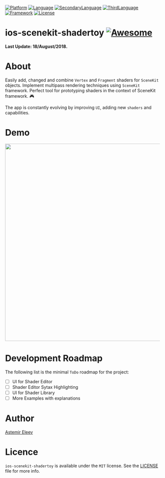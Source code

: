 [![Platform](https://img.shields.io/badge/platform-iOS-yellow.svg)]()
[![Language](https://img.shields.io/badge/language-swift-orange.svg)]()
[![SecondaryLanguage](https://img.shields.io/badge/language-GLSL-red.svg)]()
[![ThirdLanguage](https://img.shields.io/badge/language-Metal-purple.svg)]()
[![Framework](https://img.shields.io/badge/framework-SceneKit-pink.svg)]()
[![License](https://img.shields.io/badge/license-MIT-blue.svg)]()

# ios-scenekit-shadertoy [![Awesome](https://cdn.rawgit.com/sindresorhus/awesome/d7305f38d29fed78fa85652e3a63e154dd8e8829/media/badge.svg)](https://github.com/sindresorhus/awesome)

**Last Update: 18/August/2018.**

# About 
Easily add, changed and combine `Vertex` and `Fragment` shaders for `SceneKit` objects. Implement multipass rendering techniques using `SceneKit` framework. Perfect tool for prototyping  shaders in the context of SceneKit framework. 🎮

The app is constantly evolving by improving `UI`, adding new `shaders` and capabilities.

# Demo

<img src="https://user-images.githubusercontent.com/5098753/38455102-8fe937d2-3a7b-11e8-94cf-501d3f726b26.gif" width="640">


# Development Roadmap

The following list is the minimal `ToDo` roadmap for the project:

- [ ] UI for Shader Editor
- [ ] Shader Editor Sytax Highlighting 
- [ ] UI for Shader Library 
- [ ] More Examples with explanations 

# Author 
[Astemir Eleev](https://github.com/jVirus)

# Licence 
`ios-scenekit-shadertoy` is available under the `MIT` license. See the [LICENSE](https://github.com/jVirus/ios-scenekit-shadertoy/blob/master/LICENSE) file for more info.
